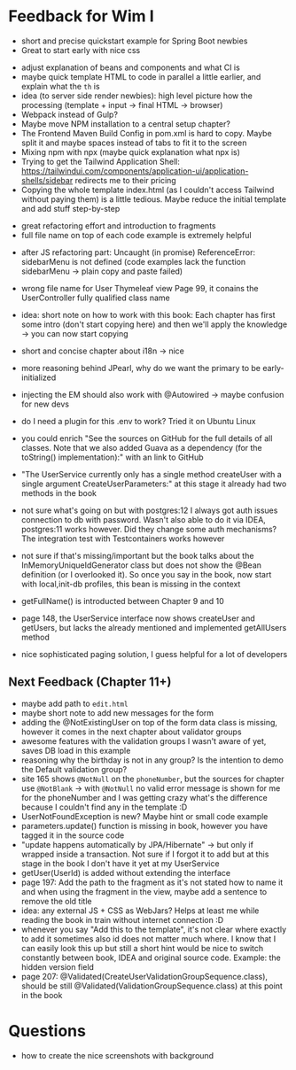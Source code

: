 # Feedback for Wim I
+ short and precise quickstart example for Spring Boot newbies
+ Great to start early with nice css

- adjust explanation of beans and components and what CI is
- maybe quick template HTML to code in parallel a little earlier, and explain what the `th` is
- idea (to server side render newbies): high level picture how the processing  (template + input -> final HTML -> browser)
- Webpack instead of Gulp?
- Maybe move NPM installation to a central setup chapter?
- The Frontend Maven Build Config in pom.xml is hard to copy. Maybe split it and maybe spaces instead of tabs to fit it to the screen
- Mixing npm with npx (maybe quick explanation what npx is)
- Trying to get the Tailwind Application Shell: https://tailwindui.com/components/application-ui/application-shells/sidebar redirects me to their pricing
- Copying the whole template index.html (as I couldn't access Tailwind without paying them) is a little tedious. Maybe reduce the initial template and add stuff step-by-step

+ great refactoring effort and introduction to fragments
+ full file name on top of each code example is extremely helpful

- after JS refactoring part: Uncaught (in promise) ReferenceError: sidebarMenu is not defined (code examples lack the function sidebarMenu -> plain copy and paste failed)

- wrong file name for User Thymeleaf view Page 99, it conains the UserController fully qualified class name
- idea: short note on how to work with this book: Each chapter has first some intro (don't start copying here) and then we'll apply the knowledge -> you can now start copying
- short and concise chapter about i18n -> nice
- more reasoning behind JPearl, why do we want the primary to be early-initialized
- injecting the EM should also work with @Autowired -> maybe confusion for new devs
- do I need a plugin for this .env to work? Tried it on Ubuntu Linux
- you could enrich "See the sources on GitHub for the full details of all classes. Note that we also added Guava as a dependency (for the toString() implementation):" with an link to GitHub
- "The UserService currently only has a single method createUser with a single argument CreateUserParameters:" at this stage it already had two methods in the book
- not sure what's going on but with postgres:12 I always got auth issues connection to db with password. Wasn't also able to do it via IDEA, postgres:11 works however. Did they change some auth mechanisms? The integration test with Testcontainers works however
- not sure if that's missing/important but the book talks about the InMemoryUniqueIdGenerator class but does not show the @Bean definition (or I overlooked it). So once you say in the book, now start with local,init-db profiles, this bean is missing in the context
- getFullName() is introducted between Chapter 9 and 10
- page 148, the UserService interface now shows createUser and getUsers, but lacks the already mentioned and implemented getAllUsers method
- nice sophisticated paging solution, I guess helpful for a lot of developers

## Next Feedback (Chapter 11+)

- maybe add path to `edit.html`
- maybe short note to add new messages for the form
- adding the @NotExistingUser on top of the form data class is missing, however it comes in the next chapter about validator groups
- awesome features with the validation groups I wasn't aware of yet, saves DB load in this example
- reasoning why the birthday is not in any group? Is the intention to demo the Default validation group?
- site 165 shows `@NotNull` on the `phoneNumber`, but the sources for chapter use `@NotBlank` -> with `@NotNull` no valid error message is shown for me for the phoneNumber and I was getting crazy what's the difference because I couldn't find any in the template :D
- UserNotFoundException is new? Maybe hint or small code example
- parameters.update() function is missing in book, however you have tagged it in the source code
- "update happens automatically by JPA/Hibernate" -> but only if wrapped inside a transaction. Not sure if I forgot it to add but at this stage in the book I don't have it yet at my UserService
- getUser(UserId) is added without extending the interface
- page 197: Add the path to the fragment as it's not stated how to name it and when using the fragment in the view, maybe add a sentence to remove the old title
- idea: any external JS + CSS as WebJars? Helps at least me while reading the book in train without internet connection :D
- whenever you say "Add this to the template", it's not clear where exactly to add it sometimes also id does not matter much where. I know that I can easily look this up but still a short hint would be nice to switch constantly between book, IDEA and original source code. Example: the hidden version field
- page 207: @Validated(CreateUserValidationGroupSequence.class), should be still @Validated(ValidationGroupSequence.class) at this point in the book

# Questions

- how to create the nice screenshots with background
